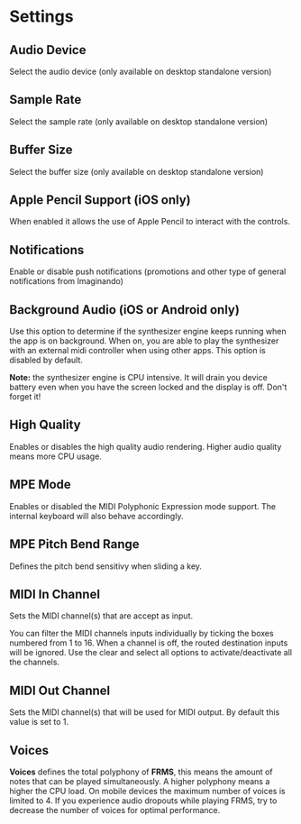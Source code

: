# Settings

## Audio Device

Select the audio device (only available on desktop standalone version)

## Sample Rate

Select the sample rate (only available on desktop standalone version)

## Buffer Size

Select the buffer size (only available on desktop standalone version)

## Apple Pencil Support (iOS only)

When enabled it allows the use of Apple Pencil to interact with the controls.

## Notifications

Enable or disable push notifications (promotions and other type of general notifications from Imaginando)

## Background Audio (iOS or Android only)

Use this option to determine if the synthesizer engine keeps running when the app is on background. When on, you are able to play the synthesizer with an external midi controller when using other apps. This option is disabled by default.

**Note:** the synthesizer engine is CPU intensive. It will drain you device battery even when you have the screen locked and the display is off. Don't forget it!

## High Quality

Enables or disables the high quality audio rendering. Higher audio quality means more CPU usage.

## MPE Mode

Enables or disabled the MIDI Polyphonic Expression mode support. The internal keyboard will also behave accordingly.

## MPE Pitch Bend Range

Defines the pitch bend sensitivy when sliding a key.

## MIDI In Channel

Sets the MIDI channel(s) that are accept as input.

You can filter the MIDI channels inputs individually by ticking the boxes numbered from 1 to 16. When a channel is off, the routed destination inputs will be ignored. Use the clear and select all options to activate/deactivate all the channels.

## MIDI Out Channel

Sets the MIDI channel(s) that will be used for MIDI output. By default this value is set to 1.

## Voices

**Voices** defines the total polyphony of **FRMS**, this means the amount of notes that can be played simultaneously. A higher polyphony means a higher the CPU load.
On mobile devices the maximum number of voices is limited to 4. If you experience audio dropouts while playing FRMS, try to decrease the number of voices for optimal performance.
